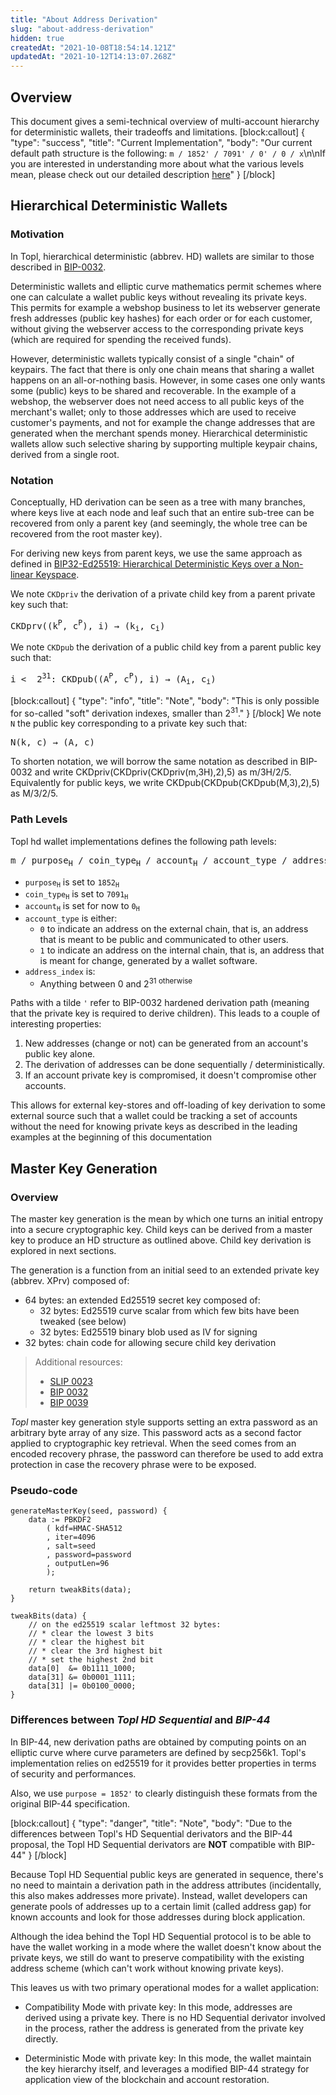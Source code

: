 ```yaml
---
title: "About Address Derivation"
slug: "about-address-derivation"
hidden: true
createdAt: "2021-10-08T18:54:14.121Z"
updatedAt: "2021-10-12T14:13:07.268Z"
---
```

## Overview

This document gives a semi-technical overview of multi-account hierarchy for deterministic wallets, their tradeoffs and limitations.
[block:callout]
{
  "type": "success",
  "title": "Current Implementation",
  "body": "Our current default path structure is the following: `m / 1852' / 7091' / 0' / 0 / x`\n\nIf you are interested in understanding more about what the various levels mean, please check out our detailed description [here](#path-levels)"
}
[/block]
## Hierarchical Deterministic Wallets 

### Motivation 

In Topl, hierarchical deterministic (abbrev. HD) wallets are similar to those described in [BIP-0032](https://github.com/bitcoin/bips/blob/master/bip-0032.mediawiki#motivation).

Deterministic wallets and elliptic curve mathematics permit schemes where one can
calculate a wallet public keys without revealing its private keys. This permits for
example a webshop business to let its webserver generate fresh addresses
(public key hashes) for each order or for each customer, without giving the
webserver access to the corresponding private keys (which are required for spending the received funds).

However, deterministic wallets typically consist of a single "chain" of
keypairs. The fact that there is only one chain means that sharing a wallet
happens on an all-or-nothing basis. However, in some cases one only wants some
(public) keys to be shared and recoverable. In the example of a webshop, the
webserver does not need access to all public keys of the merchant's wallet;
only to those addresses which are used to receive customer's payments, and not
for example the change addresses that are generated when the merchant spends
money. Hierarchical deterministic wallets allow such selective sharing by
supporting multiple keypair chains, derived from a single root. 

### Notation

Conceptually, HD derivation can be seen as a tree with many branches, where keys
live at each node and leaf such that an entire sub-tree can be recovered from 
only a parent key (and seemingly, the whole tree can be recovered from the root 
master key). 

For deriving new keys from parent keys, we use the same approach as defined in
[BIP32-Ed25519: Hierarchical Deterministic Keys over a Non-linear
Keyspace](https://cardanolaunch.com/assets/Ed25519_BIP.pdf).

We note `CKDpriv` the derivation of a private child key from a parent private key such that:

<pre>
CKDprv((k<sup>P</sup>, c<sup>P</sup>), i) → (k<sub>i</sub>, c<sub>i</sub>)
</pre>

We note `CKDpub` the derivation of a public child key from a parent public key such that:

<pre>
i <  2<sup>31</sup>: CKDpub((A<sup>P</sup>, c<sup>P</sup>), i) → (A<sub>i</sub>, c<sub>i</sub>)
</pre>

[block:callout]
{
  "type": "info",
  "title": "Note",
  "body": "This is only possible for so-called \"soft\" derivation indexes, smaller than 2<sup>31</sup>."
}
[/block]
We note `N` the public key corresponding to a private key such that:

<pre>
N(k, c) → (A, c) 
</pre>

To shorten notation, we will borrow the same notation as described in BIP-0032
and write CKDpriv(CKDpriv(CKDpriv(m,3H),2),5) as m/3H/2/5. Equivalently for
public keys, we write CKDpub(CKDpub(CKDpub(M,3),2),5) as M/3/2/5. 


### Path Levels

Topl hd wallet implementations defines the following path levels:

<pre>
m / purpose<sub>H</sub> / coin_type<sub>H</sub> / account<sub>H</sub> / account_type / address_index
</pre>

- <code>purpose<sub>H</sub></code> is set to <code>1852<sub>H</sub></code>
- <code>coin_type<sub>H</sub></code> is set to <code>7091<sub>H</sub></code>
- <code>account<sub>H</sub></code> is set for now to <code>0<sub>H</sub></code>
- <code>account_type</code> is either:
  - `0` to indicate an address on the external chain, that is, an address 
    that is meant to be public and communicated to other users. 
  - `1` to indicate an address on the internal chain, that is, an address
    that is meant for change, generated by a wallet software.
- <code>address_index</code> is: 
  - Anything between 0 and 2<sup>31 otherwise

Paths with a tilde `'` refer to BIP-0032 hardened derivation path (meaning that
the private key is required to derive children). This leads to a couple of
interesting properties:

1. New addresses (change or not) can be generated from an account's public key alone.
1. The derivation of addresses can be done sequentially / deterministically. 
1. If an account private key is compromised, it doesn't compromise other accounts. 

This allows for external key-stores and off-loading of key derivation to some
external source such that a wallet could be tracking a set of accounts without
the need for knowing private keys as described in the leading examples at the beginning of this documentation



## Master Key Generation

### Overview

The master key generation is the mean by which one turns an initial entropy into 
a secure cryptographic key. Child keys can be derived from a master key to produce
an HD structure as outlined above. Child key derivation is explored in next sections.

The generation is a function from an initial
seed to an extended private key (abbrev. XPrv) composed of:

- 64 bytes: an extended Ed25519 secret key composed of:
    - 32 bytes: Ed25519 curve scalar from which few bits have been tweaked (see below)
    - 32 bytes: Ed25519 binary blob used as IV for signing
- 32 bytes: chain code for allowing secure child key derivation

> Additional resources:
> 
> - [SLIP 0023](https://github.com/satoshilabs/slips/blob/master/slip-0023.md)
> - [BIP 0032](https://github.com/bitcoin/bips/blob/master/bip-0032.mediawiki)
> - [BIP 0039](https://github.com/bitcoin/bips/blob/master/bip-0039.mediawiki)

_Topl_ master key generation style supports setting an extra password as an arbitrary 
byte array of any size. This password acts as a second factor applied to cryptographic key 
retrieval. When the seed comes from an encoded recovery phrase, the password can therefore
be used to add extra protection in case the recovery phrase were to be exposed.

### Pseudo-code

```
generateMasterKey(seed, password) {
    data := PBKDF2
        ( kdf=HMAC-SHA512
        , iter=4096
        , salt=seed
        , password=password
        , outputLen=96
        );

    return tweakBits(data);
}

tweakBits(data) {
    // on the ed25519 scalar leftmost 32 bytes:
    // * clear the lowest 3 bits
    // * clear the highest bit
    // * clear the 3rd highest bit
    // * set the highest 2nd bit
    data[0]  &= 0b1111_1000;
    data[31] &= 0b0001_1111;
    data[31] |= 0b0100_0000;
}
```

### Differences between *Topl HD Sequential* and *BIP-44*

In BIP-44, new derivation paths are obtained by computing points on an elliptic
curve where curve parameters are defined by secp256k1. Topl's implementation
relies on ed25519 for it provides better properties in terms of security and 
performances. 

Also, we use `purpose = 1852'` to clearly distinguish these formats from the original BIP-44 specification. 


[block:callout]
{
  "type": "danger",
  "title": "Note",
  "body": "Due to the differences between Topl's HD Sequential derivators and the BIP-44 proposal, the Topl HD Sequential derivators are **NOT** compatible with BIP-44"
}
[/block]

Because Topl HD Sequential public keys are generated in sequence, there's
no need to maintain a derivation path in the address attributes (incidentally,
this also makes addresses more private). Instead, wallet developers can generate pools of
addresses up to a certain limit (called address gap) for known accounts and
look for those addresses during block application. 

Although the idea behind the Topl HD Sequential protocol is to be able to have the wallet
working in a mode where the wallet doesn't know about the private keys, we still 
do want to preserve compatibility with the existing address scheme (which can't 
work without knowing private keys). 

This leaves us with two primary operational modes for a wallet application:

- Compatibility Mode with private key: In this mode, addresses are derived
  using a private key. There is no HD Sequential derivator involved in the process, rather the address is generated from the private key directly.  

- Deterministic Mode with private key: In
  this mode, the wallet maintain the key hierarchy itself, and leverages a modified BIP-44 strategy
  for application view of the blockchain and account restoration.